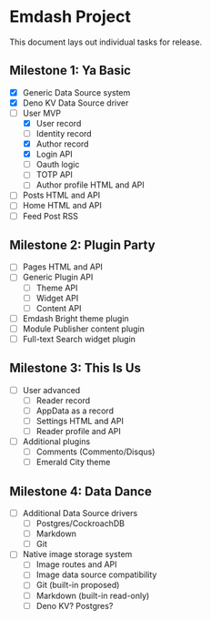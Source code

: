 # Emdash Project

This document lays out individual tasks for release.

## Milestone 1: Ya Basic

- [x] Generic Data Source system
- [x] Deno KV Data Source driver
- [ ] User MVP
  - [x] User record
  - [ ] Identity record
  - [x] Author record
  - [x] Login API
  - [ ] Oauth logic
  - [ ] TOTP API
  - [ ] Author profile HTML and API
- [ ] Posts HTML and API
- [ ] Home HTML and API
- [ ] Feed Post RSS

## Milestone 2: Plugin Party

- [ ] Pages HTML and API
- [ ] Generic Plugin API
  - [ ] Theme API
  - [ ] Widget API
  - [ ] Content API
- [ ] Emdash Bright theme plugin
- [ ] Module Publisher content plugin
- [ ] Full-text Search widget plugin

## Milestone 3: This Is Us

- [ ] User advanced
  - [ ] Reader record
  - [ ] AppData as a record
  - [ ] Settings HTML and API
  - [ ] Reader profile and API
- [ ] Additional plugins
  - [ ] Comments (Commento/Disqus)
  - [ ] Emerald City theme

## Milestone 4: Data Dance

- [ ] Additional Data Source drivers
  - [ ] Postgres/CockroachDB
  - [ ] Markdown
  - [ ] Git
- [ ] Native image storage system
  - [ ] Image routes and API
  - [ ] Image data source compatibility
  - [ ] Git (built-in proposed)
  - [ ] Markdown (built-in read-only)
  - [ ] Deno KV? Postgres?
